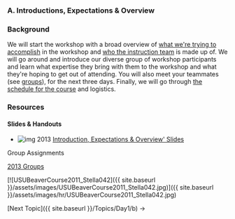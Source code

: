 ### A. Introductions, Expectations & Overview

### Background

We will start the workshop with a broad overview of [what we're trying to accomplish](http://riverstyles.joewheaton.org/syllabus/primary-learning-outcomes) in the workshop and [who the instruction team](http://riverstyles.joewheaton.org/syllabus/instructor) is made up of. We will go around and introduce our diverse group of workshop participants and learn what expertise they bring with them to the workshop and what they're hoping to get out of attending. You will also meet your teammates (see [groups](http://riverstyles.joewheaton.org/workshop-topics/stage1/a-introductions-expectations-overview/2013-groups)), for the next three days.  Finally, we will go through [the schedule for the course](http://riverstyles.joewheaton.org/system/errors/NodeNotFound?suri=wuid:gx:7e51585507c6afb2) and logistics.

### Resources

#### Slides & Handouts

- ![img](http://riverstyles.joewheaton.org/_/rsrc/1501108765894/config/pagetemplates/topic/PDF_Icon.png) 2013 [Introduction, Expectations & Overview'  Slides](http://etal.usu.edu/Workshops/RiverStyles/2013/RS%201%20Introduction.pdf) 

Group Assignments

[2013 Groups](http://riverstyles.joewheaton.org/workshop-topics/stage1/a-introductions-expectations-overview/2013-groups)

[![USUBeaverCourse2011_Stella042]({{ site.baseurl }}/assets/images/USUBeaverCourse2011_Stella042.jpg)]({{ site.baseurl }}/assets/images/hr/USUBeaverCourse2011_Stella042.jpg)

[Next Topic]({{ site.baseurl }}/Topics/Day1/b) →
